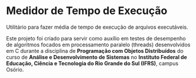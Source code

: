 # Medidor de Tempo de Execução

Utilitário para fazer média de tempo de execução de arquivos executáveis. 

Este projeto foi criado para servir como auxílio em testes de desempenho de algoritmos focados em processamento paralelo (threads) desenvolvidos em C durante a disciplina de **Programação com Objetos Distribuídos** do curso de **Análise e Desenvolvimento de Sistemas** no **Instituto Federal de Educação, Ciência e Tecnologia do Rio Grande do Sul (IFRS)**, campus Osório.

